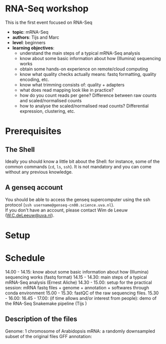 # RNA-Seq workshop
This is the first event focused on RNA-Seq

* __topic__: mRNA-Seq
* __authors__: Tijs and Marc  
* __level__: beginners  
* __learning objectives__:  
    - understand the main steps of a typical mRNA-Seq analysis
    - know about some basic information about how (Illumina) sequencing works 
    - obtain some hands-on experience on remote/cloud computing
    - know what quality checks actually means: fastq formatting, quality encoding, etc.
    - know what trimming consists of: quality + adapters
    - what does read mapping look like in practice?
    - how do you count reads per gene? Difference between raw counts and scaled/normalised counts
    - how to analyse the scaled/normalised read counts? Differential expression, clustering, etc.

# Prerequisites 

## The Shell
Ideally you should know a little bit about the Shell: for instance, some of the common commands (`cd`, `ls`, `ssh`). It is not mandatory and you can come without any previous knowledge.

## A genseq account
You should be able to access the genseq supercomputer using the ssh protocol (`ssh username@genseq-cn00.science.uva.nl`).   
If you don't have an account, please contact Wim de Leeuw (W.C.deLeeuw@uva.nl).

# Setup

# Schedule
14.00 - 14.15: know about some basic information about how (Illumina) sequencing works (fastq format)
14.15 - 14.30: main steps of a typical mRNA-Seq analysis (Ernest Aliche)
14.30 - 15.00: setup for the practical session: mRNA fastq files + genome + annotation + softwares through conda environment 
15.00 - 15.30: fastQC of the raw sequencing files. 
15.30 - 16.00: 
16.45 - 17.00:
(if time allows and/or interest from people): demo of the RNA-Seq Snakemake pipeline (Tijs )

## Description of the files
Genome: 1 chromosome of Arabidopsis
mRNA: a randomly downsampled subset of the original files
GFF annotation: 

